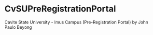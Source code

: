 # CvSUPreRegistrationPortal
Cavite State University - Imus Campus (Pre-Registration Portal) by John Paulo Beyong
